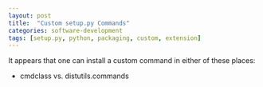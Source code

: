 ```yaml
---
layout: post
title:  "Custom setup.py Commands"
categories: software-development
tags: [setup.py, python, packaging, custom, extension]
---
```

It appears that one can install a custom command in either of these places:
* cmdclass vs. distutils.commands
